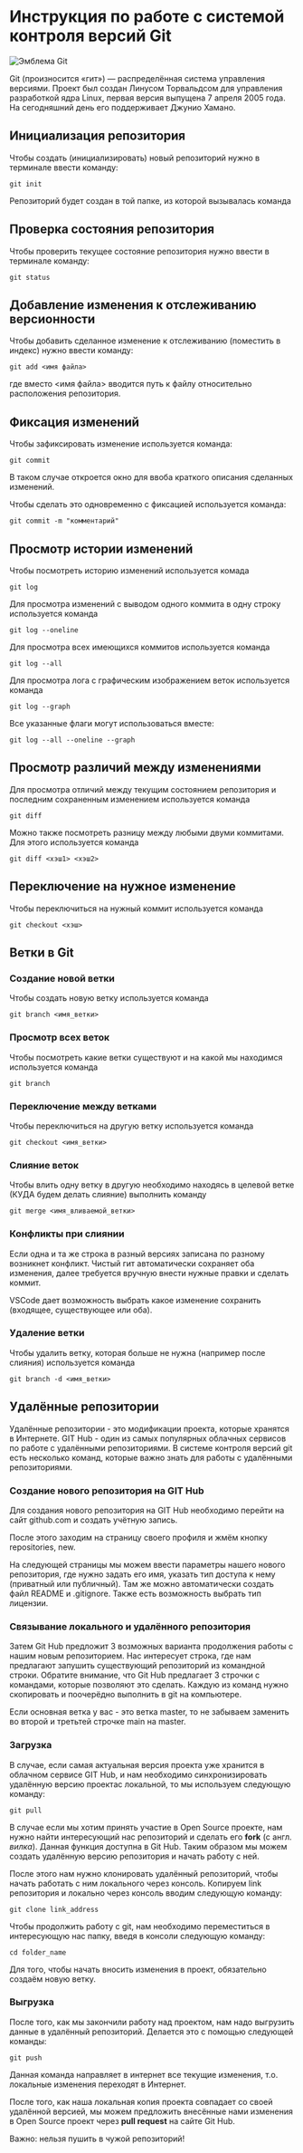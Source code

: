 # **Инструкция по работе с системой контроля версий Git**

![Эмблема Git](git.jpg)

Git (произносится «гит») — распределённая система управления версиями. Проект был создан Линусом Торвальдсом для управления разработкой ядра Linux, первая версия выпущена 7 апреля 2005 года. На сегодняшний день его поддерживает Джунио Хамано.

## Инициализация репозитория

Чтобы создать (инициализировать) новый репозиторий нужно в терминале ввести команду:

    git init

Репозиторий будет создан в той папке, из которой вызывалась команда

## Проверка состояния репозитория

Чтобы проверить текущее состояние репозитория нужно ввести в терминале команду:

    git status

## Добавление изменения к отслеживанию версионности

Чтобы добавить сделанное изменение к отслеживанию (поместить в индекс) нужно ввести команду:

    git add <имя файла>

где вместо <имя файла> вводится путь к файлу относительно расположения репозитория.

## Фиксация изменений

Чтобы зафиксировать изменение используется команда:

    git commit

В таком случае откроется окно для ввоба краткого описания сделанных изменений.

Чтобы сделать это одновременно с фиксацией используется команда:

    git commit -m "комментарий"

## Просмотр истории изменений

Чтобы посмотреть историю изменений используется комада

    git log

Для просмотра изменений с выводом одного коммита в одну строку используется команда

    git log --oneline

Для просмотра всех имеющихся коммитов используется команда

    git log --all

Для просмотра лога с графическим изображением веток используется команда

    git log --graph

Все указанные флаги могут использоваться вместе:

    git log --all --oneline --graph

## Просмотр различий между изменениями

Для просмотра отличий между текущим состоянием репозитория и последним сохраненным изменением используется команда

    git diff

Можно также посмотреть разницу между любыми двуми коммитами. Для этого используется команда

    git diff <хэш1> <хэш2>

## Переключение на нужное изменение

Чтобы переключиться на нужный коммит используется команда

    git checkout <хэш>

## Ветки в Git

### Создание новой ветки

Чтобы создать новую ветку используется команда

    git branch <имя_ветки>

### Просмотр всех веток

Чтобы посмотреть какие ветки существуют и на какой мы находимся используется команда

    git branch

### Переключение между ветками

Чтобы переключиться на другую ветку используется команда

    git checkout <имя_ветки>

### Слияние веток

Чтобы влить одну ветку в другую необходимо находясь в целевой ветке (КУДА будем делать слияние) выполнить команду

    git merge <имя_вливаемой_ветки>

### Конфликты при слиянии

Если одна и та же строка в разный версиях записана по разному возникнет конфликт.
Чистый гит автоматически сохраняет оба изменения, далее требуется вручную внести нужные правки и сделать коммит.

VSСode дает возможность выбрать какое изменение сохранить (входящее, существующее или оба).

### Удаление ветки

Чтобы удалить ветку, которая больше не нужна (например после слияния) используется команда

    git branch -d <имя_ветки>

## **Удалённые репозитории**

Удалённые репозитории - это модификации проекта, которые хранятся в Интернете. GIT Hub - один из самых популярных облачных сервисов по работе с удалёнными репозиториями. В системе контроля версий git есть несколько команд, которые важно знать для работы с удалёнными репозиториями. 

### **Создание нового репозитория на GIT Hub** 

Для создания нового репозитория на GIT Hub необходимо перейти на сайт github.com и создать учётную запись.  

После этого заходим на страницу своего профиля и жмём кнопку repositories, new. 

На следующей страницы мы можем ввести параметры нашего нового репозитория, где нужно задать его имя, указать тип доступа к нему (приватный или публичный). Там же можно автоматически создать файл README и .gitignore. Также есть возможность выбрать тип лицензии. 

### **Связывание локального и удалённого репозитория**

Затем Git Hub предложит 3 возможных варианта продолжения работы с нашим новым репозиторием. Нас интересует строка, где нам предлагают запушить существующий репозиторий из командной строки. Обратите внимание, что Git Hub предлагает 3 строчки с командами, которые позволяют это сделать. Каждую из команд нужно скопировать и поочерёдно выполнить в git на компьютере. 

Если основная ветка у вас - это ветка master, то не забываем заменить во второй и третьтей строчке main на master.  

### **Загрузка** 

В случае, если самая актуальная версия проекта уже хранится в облачном сервисе GIT Hub, и нам необходимо синхронизировать удалённую версию проектас локальной, то мы используем следующую команду:

    git pull

В случае если мы хотим принять участие в Open Source проекте, нам нужно найти интересующий нас репозиторий и сделать его **fork** (с англ. *вилка*). Данная функция доступна в Git Hub. Таким образом мы можем создать удалённую версию репозитория и начать работу с ней. 

После этого нам нужно клонировать удалённый репозиторий, чтобы начать работать с ним локального через консоль. Копируем link репозитория и локально через консоль вводим следующую команду: 

    git clone link_address

Чтобы продолжить работу с git, нам необходимо переместиться в интересующую нас папку, введя в консоли следующую команду: 

    cd folder_name

Для того, чтобы начать вносить изменения в проект, обязательно создаём новую ветку. 

### **Выгрузка** 

После того, как мы закончили работу над проектом, нам надо выгрузить данные в удалённый репозиторий. Делается это с помощью следующей команды: 

    git push

Данная команда направляет в интернет все текущие изменения, т.о. локальные изменения переходят в Интернет. 

После того, как наша локальная копия проекта совпадает со своей удалённой версией, мы можем предложить внесённые нами изменения в Open Source проект через **pull request** на сайте Git Hub. 

Важно: нельзя пушить в чужой репозиторий! 
